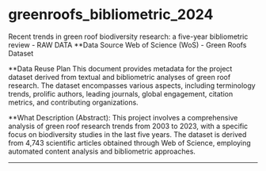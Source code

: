 # greenroofs_bibliometric_2024
Recent trends in green roof biodiversity research: a five-year bibliometric review - RAW DATA
**Data Source
Web of Science (WoS) - Green Roofs Dataset

**Data Reuse Plan
This document provides metadata for the project dataset derived from textual and bibliometric analyses of green roof research. The dataset encompasses various aspects, including terminology trends, prolific authors, leading journals, global engagement, citation metrics, and contributing organizations.

**What
Description (Abstract):
This project involves a comprehensive analysis of green roof research trends from 2003 to 2023, with a specific focus on biodiversity studies in the last five years. The dataset is derived from 4,743 scientific articles obtained through Web of Science, employing automated content analysis and bibliometric approaches.
****

